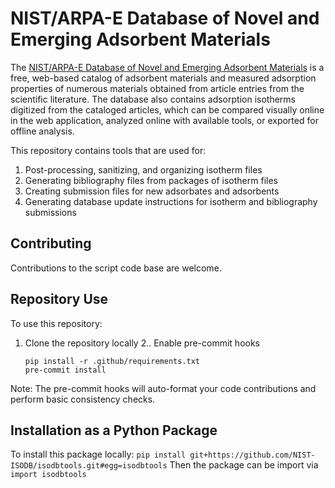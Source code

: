 # NIST/ARPA-E Database of Novel and Emerging Adsorbent Materials

The [NIST/ARPA-E Database of Novel and Emerging Adsorbent Materials](https://adsorption.nist.gov/isodb) is a free, web-based catalog of adsorbent materials and measured adsorption properties of numerous materials obtained from article entries from the scientific literature.
The database also contains adsorption isotherms digitized from the cataloged articles, which can be compared visually online in the web application, analyzed online with available tools, or exported for offline analysis.

This repository contains tools that are used for:
1. Post-processing, sanitizing, and organizing isotherm files
2. Generating bibliography files from packages of isotherm files
3. Creating submission files for new adsorbates and adsorbents
4. Generating database update instructions for isotherm and bibliography submissions

## Contributing

Contributions to the script code base are welcome.

## Repository Use

To use this repository:
1. Clone the repository locally
2.. Enable pre-commit hooks
    ```
    pip install -r .github/requirements.txt
    pre-commit install
    ```

Note: The pre-commit hooks will auto-format your code contributions and perform basic consistency checks.

## Installation as a Python Package

To install this package locally:
    ```
    pip install git+https://github.com/NIST-ISODB/isodbtools.git#egg=isodbtools
    ```
Then the package can be import via
    ```
    import isodbtools
    ```
